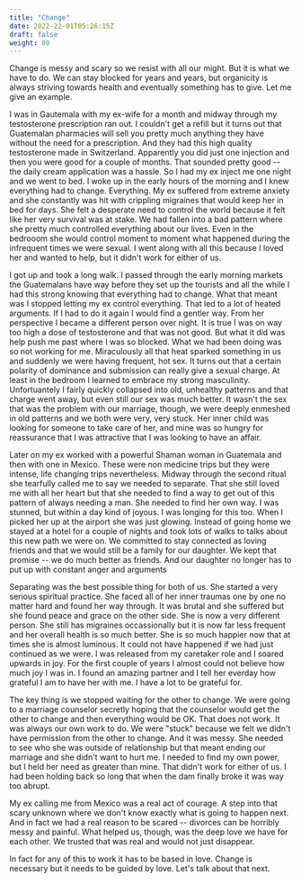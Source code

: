 ```yaml
---
title: "Change"
date: 2022-22-01T05:26:15Z
draft: false
weight: 80
---
```

Change is messy and scary so we resist with all our might. But it is what we have to do. We can stay blocked for years and years, but organicity is always striving towards health and eventually something has to give. Let me give an example.

I was in Gautemala with my ex-wife for a month and midway through my testosterone prescription ran out. I couldn't get a refill but it turns out that Guatemalan pharmacies will sell you pretty much anything they have without the need for a prescription. And they had this high quality testosterone made in Switzerland. Apparently you did just one injection and then you were good for a couple of months. That sounded pretty good -- the daily cream application was a hassle. So I had my ex inject me one night and we went to bed. I woke up in the early hours of the morning and I knew everything had to change. Everything. My ex suffered from extreme anxiety and she constantly was hit with crippling migraines that would keep her in bed for days. She felt a desperate need to control the world because it felt like her very survival was at stake. We had fallen into a bad pattern where she pretty much controlled everything about our lives. Even in the bedrooom she would control moment to moment what happened during the infrequent times we were sexual. I went along with all this because I loved her and wanted to help, but it didn't work for either of us.

I got up and took a long walk. I passed through the early morning markets the Guatemalans have way before they set up the tourists and all the while I had this strong knowing that everything had to change. What that meant was I stopped letting my ex control everything. That led to a lot of heated arguments. If I had to do it again I would find a gentler way. From her perspective I became a different person over night. It is true I was on way too high a dose of testosterone and that was not good. But what it did was help push me past where I was so blocked. What we had been doing was so not working for me.  Miraculously all that heat sparked something in us and suddenly we were having frequent, hot sex. It turns out that a certain polarity of dominance and submission can really give a sexual charge. At least in the bedroom I learned to embrace my strong masculinity. Unfortuantely I fairly quickly collapsed into old, unhealthy patterns and that charge went away, but even still our sex was much better. It wasn't the sex that was the problem with our marriage, though, we were deeply enmeshed in old patterns and we both were very, very stuck. Her inner child was looking for someone to take care of her, and mine was so hungry for reassurance that I was attractive that I was looking to have an affair.

Later on my ex worked with a powerful Shaman woman in Guatemala and then with one in Mexico. These were non medicine trips but they were intense, life changing trips nevertheless. Midway through the second ritual she tearfully called me to say we needed to separate. That she still loved me with all her heart but that she needed to find a way to get out of this pattern of always needing a man. She needed to find her own way. I was stunned, but within a day kind of joyous. I was longing for this too. When I picked her up at the airport she was just glowing. Instead of going home we stayed at a hotel for a couple of nights and took lots of walks to talks about this new path we were on. We committed to stay connected as loving friends and that we would still be a family for our daughter. We kept that promise -- we do much better as friends. And our daughter no longer has to put up with constant anger and arguments

Separating was the best possible thing for both of us. She started a very serious spiritual practice. She faced all of her inner traumas one by one no matter hard and found her way through. It was brutal and she suffered but she found peace and grace on the other side. She is now a very different person. She still has migraines occassionally but it is now far less frequent and her overall health is so much better. She is so much happier now that at times she is almost luminous. It could not have happened if we had just continued as we were. I was released from my caretaker role and I soared upwards in joy. For the first couple of years I almost could not believe how much joy I was in. I found an amazing partner and I tell her everday how grateful I am to have her with me. I have a lot to be grateful for.

The key thing is we stopped waiting for the other to change. We were going to a marriage counselor secretly hoping that the counselor would get the other to change and then everything would be OK. That does not work. It was always our own work to do. We were "stuck" because we felt we didn't have permission from the other to change. And it was messy. She needed to see who she was outside of relationship but that meant ending our marriage and she didn't want to hurt me. I needed to find my own power, but I held her need as greater than mine. That didn't work for either of us. I had been holding back so long that when the dam finally broke it was way too abrupt.

My ex calling me from Mexico was a real act of courage. A step into that scary unknown where we don't know exactly what is going to happen next. And in fact we had a real reason to be scared -- divorces can be horribly messy and painful. What helped us, though, was the deep love we have for each other. We trusted that was real and would not just disappear. 


In fact for any of this to work it has to be based in love. Change is necessary but it needs to be guided by love. Let's talk about that next.
